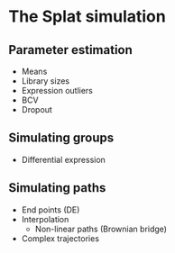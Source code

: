 # The Splat simulation

## Parameter estimation

* Means
* Library sizes
* Expression outliers
* BCV
* Dropout

## Simulating groups

* Differential expression

## Simulating paths

* End points (DE)
* Interpolation
  * Non-linear paths (Brownian bridge)
* Complex trajectories